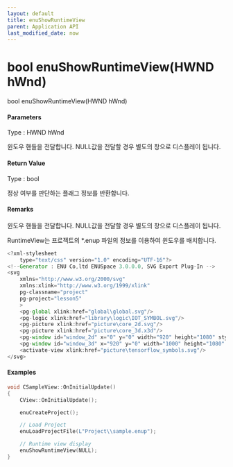 ```yaml
---
layout: default
title: enuShowRuntimeView
parent: Application API
last_modified_date: now
---
```

# bool enuShowRuntimeView\(HWND hWnd\)

bool enuShowRuntimeView\(HWND hWnd\)

#### Parameters

Type : HWND hWnd

윈도우 핸들을 전달합니다. NULL값을 전달할 경우 별도의 창으로 디스플레이 됩니다.

#### Return Value

Type : bool

정상 여부를 판단하는 플래그 정보를 반환합니다.

#### Remarks

윈도우 핸들을 전달합니다. NULL값을 전달할 경우 별도의 창으로 디스플레이 됩니다.

RuntimeView는 프로젝트의 \*.enup 파일의 정보를 이용하여 윈도우를 배치합니다.

```js
<?xml-stylesheet 
    type="text/css" version="1.0" encoding="UTF-16"?>
<!--Generator : ENU Co,ltd ENUSpace 3.0.0.0, SVG Export Plug-In -->
<svg 
    xmlns="http://www.w3.org/2000/svg"
    xmlns:xlink="http://www.w3.org/1999/xlink"
    pg-classname="project"
    pg-project="lesson5"
    > 
    <pg-global xlink:href="global\global.svg"/>
    <pg-logic xlink:href="library\logic\IOT_SYMBOL.svg"/>
    <pg-picture xlink:href="picture\core_2d.svg"/>
    <pg-picture xlink:href="picture\core_3d.x3d"/>
    <pg-window id="window_2d" x="0" y="0" width="920" height="1080" style="2d view" border="Dialog Frame" xlink:href="picture\core_2d.svg"/>
    <pg-window id="window_3d" x="920" y="0" width="1000" height="1080" style="3d view" border="Dialog Frame" xlink:href="picture\core_3d.x3d"/>
    <activate-view xlink:href="picture\tensorflow_symbols.svg"/>
</svg>
```

#### 

#### Examples

```cpp
void CSampleView::OnInitialUpdate() 
{ 
    CView::OnInitialUpdate(); 

    enuCreateProject(); 

    // Load Project
    enuLoadProjectFile(L"Project\\sample.enup"); 

    // Runtime view display
    enuShowRuntimeView(NULL);
}
```



